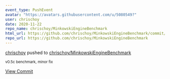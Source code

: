 ```yaml
---
event_type: PushEvent
avatar: "https://avatars.githubusercontent.com/u/5080549?"
user: chrischoy
date: 2020-11-22
repo_name: chrischoy/MinkowskiEngineBenchmark
html_url: https://github.com/chrischoy/MinkowskiEngineBenchmark/commit/f02e9ee8c07fc6e09a1562e3d3a8b0783012dfed
repo_url: https://github.com/chrischoy/MinkowskiEngineBenchmark
---
```


<a href='https://github.com/chrischoy' target='_blank'>chrischoy</a> pushed to <a href='https://github.com/chrischoy/MinkowskiEngineBenchmark' target='_blank'>chrischoy/MinkowskiEngineBenchmark</a>

<small>v0.5c benchmark, minor fix</small>

<a href='https://github.com/chrischoy/MinkowskiEngineBenchmark/commit/f02e9ee8c07fc6e09a1562e3d3a8b0783012dfed' target='_blank'>View Commit</a>